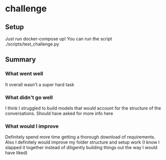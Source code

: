 # challenge
## Setup
Just run docker-compose up! You can run the script ./scripts/test_challenge.py
## Summary
### What went well
It overall wasn't a super hard task
### What didn't go well
I think I struggled to build models that would account for the structure of the conversations. Should have asked for more info here
### What would I improve
Definitely spend more time getting a thorough download of requirements. Also I definitely would improve my folder structure and setup work (I know I slapped it together instead of diligently building things out the way I would have liked)
